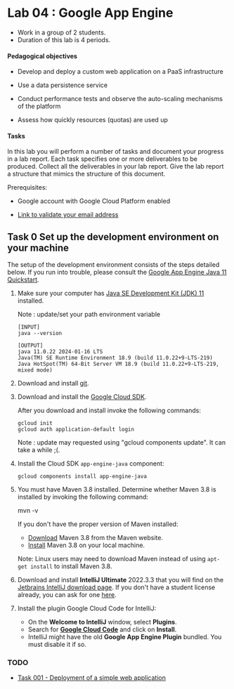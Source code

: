 # Lab 04 : Google App Engine

- Work in a group of 2 students.
- Duration of this lab is 4 periods.

#### Pedagogical objectives

- Develop and deploy a custom web application on a PaaS infrastructure

- Use a data persistence service

- Conduct performance tests and observe the auto-scaling mechanisms of
  the platform

- Assess how quickly resources (quotas) are used up

#### Tasks

In this lab you will perform a number of tasks and document your
progress in a lab report. Each task specifies one or more deliverables
to be produced. Collect all the deliverables in your lab report. Give
the lab report a structure that mimics the structure of this document.

Prerequisites:

- Google account with Google Cloud Platform enabled

* [Link to validate your email address](https://eur01.safelinks.protection.outlook.com/?url=https%3A%2F%2Fgcp.secure.force.com%2FGCPEDU%3Fvid%3DaGU4M000000HQUa&data=05%7C02%7Cnicolas.glassey%40heig-vd.ch%7C3b5d4f9c421e43b710f708dc379e44c8%7Ca372f724c0b24ea0abfb0eb8c6f84e40%7C0%7C0%7C638446400101091107%7CUnknown%7CTWFpbGZsb3d8eyJWIjoiMC4wLjAwMDAiLCJQIjoiV2luMzIiLCJBTiI6Ik1haWwiLCJXVCI6Mn0%3D%7C0%7C%7C%7C&sdata=5G088eCjE3RC03H3fzpa0e9n0pRBlAw%2FM5pY51P6MMQ%3D&reserved=0)


## Task 0 Set up the development environment on your machine

The setup of the development environment consists of the steps
detailed below. If you run into trouble, please consult the
[Google App Engine Java 11 Quickstart](https://cloud.google.com/appengine/docs/standard/java11/quickstart).

1. Make sure your computer has
   [Java SE Development Kit (JDK) 11](https://www.oracle.com/java/technologies/javase-jdk11-downloads.html)
   installed.

   Note : update/set your path environment variable

    ```
    [INPUT]
    java --version
    
    [OUTPUT]
    java 11.0.22 2024-01-16 LTS
    Java(TM) SE Runtime Environment 18.9 (build 11.0.22+9-LTS-219)
    Java HotSpot(TM) 64-Bit Server VM 18.9 (build 11.0.22+9-LTS-219, mixed mode)
    ```

2. Download and install [git](https://git-scm.com/).

3. Download and install the [Google Cloud SDK](https://cloud.google.com/sdk/docs/).

   After you download and install invoke the following commands:

   ```
   gcloud init
   gcloud auth application-default login
   ```
  
   Note : update may requested using "gcloud components update". It can take a while ;(.

4. Install the Cloud SDK `app-engine-java` component:
   ```
   gcloud components install app-engine-java
   ```
5. You must have Maven 3.8 installed. Determine whether Maven 3.8 is
   installed by invoking the following command:

   mvn -v

   If you don't have the proper version of Maven installed:

   - [Download](http://maven.apache.org/download.cgi) Maven 3.8 from
     the Maven website.
   - [Install](http://maven.apache.org/install.html) Maven 3.8 on
     your local machine.

   Note: Linux users may need to download Maven instead of using
   `apt-get install` to install Maven 3.8.

6. Download and install **IntelliJ Ultimate** 2022.3.3 that
   you will find on the
   [Jetbrains IntelliJ download page](https://www.jetbrains.com/fr-fr/idea/download/).
   If you don't have a student license already, you can ask for one
   [here](https://www.jetbrains.com/shop/eform/students).

7. Install the plugin Google Cloud Code for IntelliJ:

   - On the **Welcome to IntelliJ** window, select **Plugins**.
   - Search for [**Google Cloud Code**](https://plugins.jetbrains.com/plugin/8079-gemini--google-cloud-code) and click on **Install**.
   - IntelliJ might have the old **Google App Engine Plugin** bundled. You must disable it if so.


### TODO

* [Task 001 - Deployment of a simple web application](001_SimpleWebAppDeployment.md)